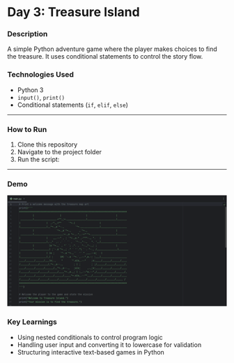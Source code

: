 #   Day 3: Treasure Island

### Description

A simple Python adventure game where the player makes choices to find the treasure. It uses conditional statements to control the story flow.

### Technologies Used

- Python 3
- `input()`, `print()`
- Conditional statements (`if`, `elif`, `else`)

---

### How to Run

1. Clone this repository  
2. Navigate to the project folder  
3. Run the script:


---

### Demo

![Treasure Island adventure](screenshot.gif)

### Key Learnings

- Using nested conditionals to control program logic  
- Handling user input and converting it to lowercase for validation  
- Structuring interactive text-based games in Python

